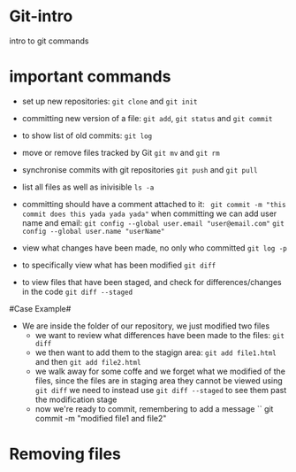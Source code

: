 # Git-intro
intro to git commands 

# important commands
- set up new repositories:
`` git clone `` and `` git init ``  
- committing new version of a file:
`` git add ``, `` git status `` and `` git commit ``
- to show list of old commits:
`` git log ``
- move or remove files tracked by Git
`` git mv `` and `` git rm ``
- synchronise commits with git repositories
`` git push `` and `` git pull ``
- list all files as well as inivisible
`` ls -a ``
- committing should have a comment attached to it:
`` git commit -m "this commit does this yada yada yada"``
when committing we can add user name and email:
`` git config --global user.email "user@email.com" ``
`` git config --global user.name "userName" ``

- view what changes have been made, no only who committed
`` git log -p `` 
- to specifically view what has been modified 
`` git diff ``
- to view files that have been staged, and check for differences/changes in the code
`` git diff --staged ``


#Case Example#
- We are inside the folder of our repository, we just modified two files
  - we want to review what differences have been made to the files: `` git diff ``
  - we then want to add them to the stagign area: ``git add file1.html`` and then ``git add file2.html ``
  - we walk away for some coffe and we forget what we modified of the files, since the files are in staging area they cannot be viewed using `` git diff `` we need to instead use `` git diff --staged `` to see them past the modification stage
  - now we're ready to commit, remembering to add a message `` git commit -m "modified file1 and file2"


# Removing files #
